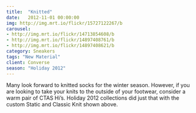 ```yaml
---
title:  "Knitted"
date:   2012-11-01 00:00:00
img: http://img.mrt.io/flickr/15727122267/b
carousel:
- http://img.mrt.io/flickr/14713854608/b
- http://img.mrt.io/flickr/14897408761/b
- http://img.mrt.io/flickr/14897408621/b
category: Sneakers
tags: "New Material"
client: Converse
season: "Holiday 2012"
---
```

Many look forward to knitted socks for the winter season. However, if you are looking to take your knits to the outside of your footwear, consider a warm pair of CTAS Hi’s. Holiday 2012 collections did just that with the custom Static and Classic Knit shown above.
